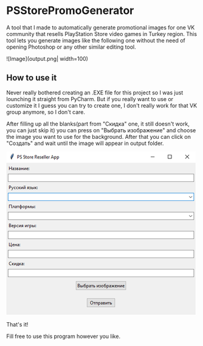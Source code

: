 # PSStorePromoGenerator

A tool that I made to automatically generate promotional images for one VK community that resells PlayStation Store video games in Turkey region. 
This tool lets you generate images like the following one without the need of opening Photoshop or any other similar editing tool.

![Image](output.png| width=100)

## How to use it 
Never really bothered creating an .EXE file for this project so I was just lounching it straight from PyCharm. But if you really want to use or customize it I guess you can try to create one, 
I don't really work for that VK group anymore, so I don't care.

After filling up all the blanks(part from "Скидка" one, it still doesn't work, you can just skip it) you can press on "Выбрать изображение" and choose the image you want to use for the background.
After that you can click on "Создать" and wait until the image will appear in output folder.

![Image2](Screenshot_1.png)

That's it!

Fill free to use this program however you like.


